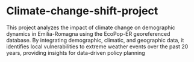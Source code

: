 # Climate-change-shift-project
This project analyzes the impact of climate change on demographic dynamics in Emilia-Romagna using the EcoPop-ER georeferenced database. By integrating demographic, climatic, and geographic data, it identifies local vulnerabilities to extreme weather events over the past 20 years, providing insights for data-driven policy planning
